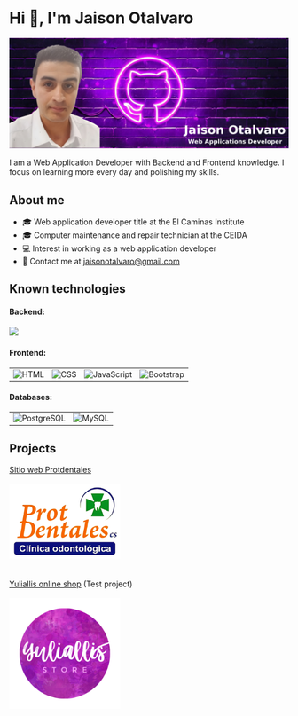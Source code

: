
<h1>Hi 👋, I'm Jaison Otalvaro</h1>
<!--
**JaisonOtalvaro/JaisonOtalvaro** is a ✨ _special_ ✨ repository because its `README.md` (this file) appears on your GitHub profile.-->
<img alt="background" src="https://raw.githubusercontent.com/JaisonOtalvaro/JaisonOtalvaro/main/bg_profile.png">
<p>I am a Web Application Developer with Backend and Frontend knowledge. I focus on learning more every day and polishing my skills.</p>
<h2>About me</h2>
<ul>
<li>🎓 Web application developer title at the El Caminas Institute</li>
<li>🎓 Computer maintenance and repair technician at the CEIDA</li>
<li>💻 Interest in working as a web application developer</li>
<li>📧 Contact me at <a href="mailto:jaisonotalvaro@gmail.com">jaisonotalvaro@gmail.com</a></li>
</ul>
<h2>Known technologies</h2>
<h4>Backend:</h4>
<img src="https://skillicons.dev/icons?i=java,spring,php,laravel,symfony"/>
<h4>Frontend:</h4>
<table>
<tr>
<td><img width="50" src="https://user-images.githubusercontent.com/25181517/192158954-f88b5814-d510-4564-b285-dff7d6400dad.png" alt="HTML" title="HTML"/></td>
<td><img width="50" src="https://user-images.githubusercontent.com/25181517/183898674-75a4a1b1-f960-4ea9-abcb-637170a00a75.png" alt="CSS" title="CSS"/></td>
<td><img width="50" src="https://user-images.githubusercontent.com/25181517/117447155-6a868a00-af3d-11eb-9cfe-245df15c9f3f.png" alt="JavaScript" title="JavaScript"/></td>
<td><img width="50" src="https://user-images.githubusercontent.com/25181517/183898054-b3d693d4-dafb-4808-a509-bab54cf5de34.png" alt="Bootstrap" title="Bootstrap"/></td>
</tr>
</table>
<h4>Databases:</h4>
<table>
<tr>
<td><img width="50" src="https://user-images.githubusercontent.com/25181517/117208740-bfb78400-adf5-11eb-97bb-09072b6bedfc.png" alt="PostgreSQL" title="PostgreSQL"/></td>
<td><img width="50" src="https://user-images.githubusercontent.com/25181517/183896128-ec99105a-ec1a-4d85-b08b-1aa1620b2046.png" alt="MySQL" title="MySQL"/></td>
</tr>
</table>
<h2>Projects</h2>
<a href="https://www.protdentales.com">Sitio web Protdentales</a><br><br>
<a href="https://www.protdentales.com"><img width="200" alt="Protdentales" src="https://raw.githubusercontent.com/JaisonOtalvaro/JaisonOtalvaro/main/logo.png"></a><br><br><br>
<a href="https://www.yuliallis.com">Yuliallis online shop</a> (Test project)<br><br>
<a href="https://www.yuliallis.com"><img width="200" alt="yuliallis shop" src="https://raw.githubusercontent.com/JaisonOtalvaro/JaisonOtalvaro/main/yuliallis.png"></a><br><br>


















